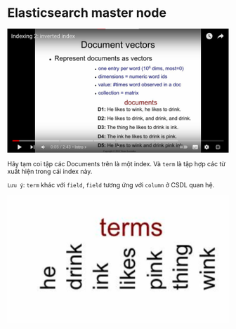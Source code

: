 <h1 style="Inverted Index">Elasticsearch master node</h1>

![inverted1](../img/inverted1.png)

Hãy tạm coi tập các Documents trên là một index. Và `term` là tập hợp các từ xuất hiện trong cái index này. 

` Lưu ý `: `term` khác với `field`, `field` tương ứng với `column` ở CSDL quan hệ. 

![inverted2](../img/inverted2.png)

